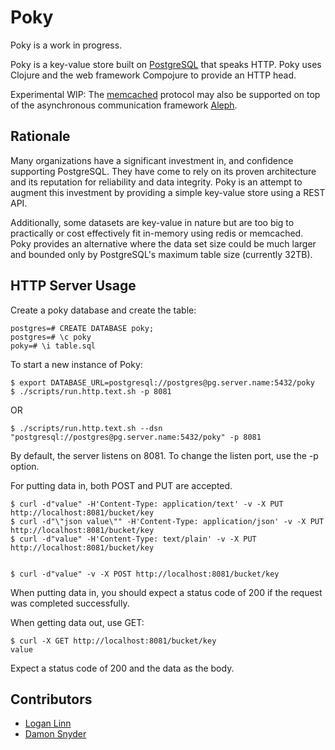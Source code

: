 # Poky

Poky is a work in progress. 

Poky is a key-value store built on [PostgreSQL](http://www.postgresql.org/) that speaks HTTP. Poky uses Clojure and the web framework
Compojure to provide an HTTP head.

Experimental WIP: The [memcached](https://github.com/memcached/memcached/blob/master/doc/protocol.txt)
protocol may also be supported on top of the asynchronous communication
framework [Aleph](https://github.com/ztellman/aleph).

## Rationale

Many organizations have a significant investment in, and confidence 
supporting PostgreSQL. They have come to rely on its proven architecture and its
reputation for reliability and data integrity. Poky is an attempt to augment
this investment by providing a simple key-value store using a REST API. 

Additionally, some datasets are key-value in nature but are too big to
practically or cost effectively fit in-memory using redis or memcached. Poky provides an
alternative where the data set size could be much larger and bounded only by
PostgreSQL's maximum table size (currently 32TB).

## HTTP Server Usage

Create a poky database and create the table:

    postgres=# CREATE DATABASE poky;
    postgres=# \c poky
    poky=# \i table.sql

To start a new instance of Poky:

    $ export DATABASE_URL=postgresql://postgres@pg.server.name:5432/poky
    $ ./scripts/run.http.text.sh -p 8081

OR

    $ ./scripts/run.http.text.sh --dsn "postgresql://postgres@pg.server.name:5432/poky" -p 8081

By default, the server listens on 8081. To change the listen port, use the -p
option.

For putting data in, both POST and PUT are accepted.

    $ curl -d"value" -H'Content-Type: application/text' -v -X PUT http://localhost:8081/bucket/key
    $ curl -d"\"json value\"" -H'Content-Type: application/json' -v -X PUT http://localhost:8081/bucket/key
    $ curl -d"value" -H'Content-Type: text/plain' -v -X PUT http://localhost:8081/bucket/key


    $ curl -d"value" -v -X POST http://localhost:8081/bucket/key

When putting data in, you should expect a status code of 200 if the request was
completed successfully.


When getting data out, use GET:

    $ curl -X GET http://localhost:8081/bucket/key
    value

Expect a status code of 200 and the data as the body.

## Contributors

 * [Logan Linn](https://github.com/loganlinn)
 * [Damon Snyder](https://github.com/drsnyder)
